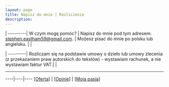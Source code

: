 ```yaml
---
layout: page
title: Napisz do mnie | Rozliczenie
description: 
---
```

|
---------|
W czym mogę pomóc? |
Napisz do mnie pod tym adresem: stephen.eastham59@gmail.com. |
Możesz pisać do mnie po polsku lub angielsku. |
| 

|
---------|
Rozliczam się na podstawie umowy o dzieło lub umowy zlecenia (z przekazaniem praw autorskich do tekstów) - wystawiam rachunek, a nie wystawiam faktur VAT.|
|

---

----|----|----
[[Oferta](https://smoothenglish.com)] | [[Opinie](../pages/opinie.html)] | [[Moja pasja](../pages/pasja.html)]
